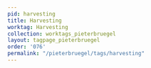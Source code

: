 ```yaml
---
pid: harvesting
title: Harvesting
worktag: Harvesting
collection: worktags_pieterbruegel
layout: tagpage_pieterbruegel
order: '076'
permalink: "/pieterbruegel/tags/harvesting"
---
```

